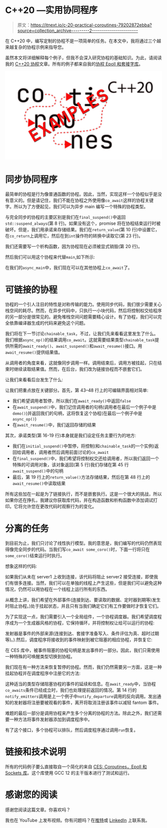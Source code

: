 # C++20 —实用协同程序

> 原文：<https://itnext.io/c-20-practical-coroutines-79202872ebba?source=collection_archive---------2----------------------->

在 C++20 中，编写定制的协程不是一项简单的任务。在本文中，我将通过三个越来越复杂的协程示例来指导您。

虽然本文将详细解释每个例子，但我不会深入研究协程的基础知识。为此，请阅读我的 [C++20 协程](/c-20-coroutines-complete-guide-7c3fc08db89d)文章。所有的例子都来自我的[协程 Epoll 和套接字库](https://github.com/HappyCerberus/ces)。

![](img/875511ea307af70fbc6ec076e180fe8f.png)

# 同步协同程序

最简单的协程是行为像普通函数的协程。因此，当然，实现这样一个协程似乎是没有意义的。但是请记住，我们不能在协程之外使用像`co_await`这样的协程关键字。所以为了方便起见，我们可以为异步 main 编写一个特殊的协程类型。

与完全同步的协程的主要区别是我们在`final_suspend()`中返回`std::suspend_always`(第 8 行)。如果没有这个，promise 将在协程结束运行时被破坏。但是，我们用承诺来存储结果。我们在`return_value`(第 10 行)中设置它，在`co_return`上调用它，然后在到`int`操作符的转换中读取它(第 23 行)。

我们还需要写一个析构函数，因为协程现在必须被显式销毁(第 20 行)。

然后我们可以用这个协程来代替`main`,如下所示:

在我们的`async_main`中，我们现在可以在其他协程上`co_await`了。

# 可链接的协程

协程的一个引人注目的特性是对称传输的能力。使用同步代码，我们很少需要关心栈空间的耗尽。然而，在异步代码中，只执行一小块代码，然后将控制权交给程序的另一部分是很常见的。避免堆栈空间问题需要精心设计。有了协程，我们可以完全依靠编译器生成的代码来避免这个问题。

我们将在下一节讨论`chainable_task`，不过，让我们先来看看这里发生了什么。我们根据`async_op()`的结果调用`co_await`。这就需要结果类型`chainable_task`提供所需的`await_ready()`、`await_suspend()`和`await_resume()`接口。用`await_resume()`提供结果值。

从调用者的角度来看，这就像同步调用一样。调用结束后，调用方被挂起，只在结束时继续读取结果值。然而，在后台，我们改为链接协程而不嵌套它们。

让我们来看看后台发生了什么:

让我们把重点放在关键部分。首先，第 43–48 行上的可编辑界面相对简单:

*   我们希望调用者暂停，所以我们在`await_ready()`中返回`false`
*   在`await_suspend()`中，我们记住调用者的句柄(调用者在最后一个例子中是`demo()`)并返回我们的句柄，这将恢复这个协程(在最后一个例子中是`async_op()`)
*   在`await_resume()`中，我们返回存储的结果

其次，承诺类型(第 16-19 行)本身就是我们设定任务主要行为的地方:

*   我们在`initial_suspend()`中暂停，将控制(和`chainable_task`的一个实例)返回给调用者，调用者然后调用前面讨论的`co_await`
*   在`final_suspend()`中，我们希望将控制权交还给调用者，所以我们返回一个特殊的可调用对象，该对象返回(第 5 行)我们存储在第 45 行`await_suspend()`中的句柄
*   最后，第 19 行上的`return_value()`方法存储结果，然后在第 48 行上的`await_resume()`中读取结果

所有这些加在一起是为了链接执行，而不是嵌套执行。这是一个很大的挑战，所以如果你还在挣扎，我建议你获取库代码，并在构造函数和析构函数中添加调试打印。它将允许您在更改代码时观察行为的变化。

# 分离的任务

到目前为止，我们只讨论了线性执行模型。我的意思是，我们编写的代码仍然表现得像完全同步的代码。当我们写`co_await some_coro()`时，下面一行将只在`some_coro()`结束运行时执行。

想象这样的代码:

如果我们从未在 server1 上收到连接，该代码将阻止 server2 接受连接，即使我们有很多连接。当然，我们可以在单独的线程上产生这些，但是我们可以避免这种情况，仍然可以用协程在一个线程上运行所有的东西。

从概念上讲，我们希望在外部事件(连接到达、要读取的数据、定时器到期等)发生时阻止协程。)处于挂起状态，并且只有当我们确定它们有工作要做时才恢复它们。

为了实现这一点，我们需要引入一个全局组件，一个协程调度器。我们希望调度程序成为一个生成器风格的协程，它保持循环，并将控制权让给可以运行的协程:

发射器是事件的外部来源(连接到达、套接字准备写入、条件评估为真、超时过期等)。).然后，调度程序将接收到的事件映射到被它阻塞的相应协程，并恢复它:

在 CES 库中，被事件阻塞的协程句柄是发出事件的一部分。因此，我们只需使用一种特殊的可唤醒类型切换到协程。

我们现在有一种方法来恢复暂停的协程。然而，我们仍然需要另一方面，这是一种挂起协程并在调度程序中注册它的方法:

这种适当的类型存储阻塞协程的事件的延续和信息。在`await_ready`中，当协程`co_awaits`条件已经成立时，我们也处理提前返回的情况。第 14 行的`notify_emitters`调用是上一个例子中`notify_departure`调用的反向调用。发出通知的发射器将注册要被观看的事件，离开将取消注册该事件以减轻 fantom 事件。

难题的最后一部分是调用协程来产生多个分离的协程的方法。除此之外，我们还需要一种方法将事件发射器添加到调度程序中。

有了这个接口，多个协程可以排队，然后调度程序通过调用`run`恢复。

# 链接和技术说明

所有的代码例子要么直接取自一个简化的来自 [CES: Coroutines，Epoll 和 Sockets 库](https://github.com/HappyCerberus/ces)。这个库使用 GCC 12 的主干版本进行了测试和运行。

# 感谢您的阅读

感谢您阅读这篇文章。你喜欢吗？

我也在 YouTube 上发布视频。你有问题吗？在[推特](https://twitter.com/SimonToth83)或 [LinkedIn](https://www.linkedin.com/in/simontoth) 上联系我。